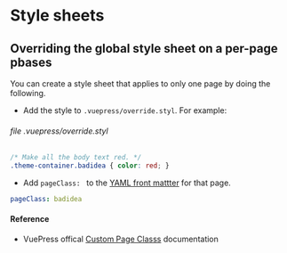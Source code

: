 # Style sheets

## Overriding the global style sheet on a per-page pbases

You can create a style sheet that applies to only one page by doing the following.

* Add the style to `.vuepress/override.styl`. For example:

###### file .vuepress/override.styl

```css
/* Make all the body text red. */
.theme-container.badidea { color: red; }
```

* Add `pageClass: ` to the [YAML front mattter](./yaml.md) for that page.

```yaml
pageClass: badidea
```

#### Reference

* VuePress offical [Custom Page Classs](https://vuepress.vuejs.org/default-theme-config/#custom-page-class) documentation

